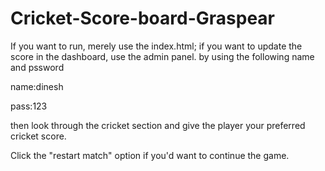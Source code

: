 # Cricket-Score-board-Graspear
If you want to run, merely use the index.html; if you want to update the score in the dashboard, use the admin panel.
by using the following name and pssword

name:dinesh

pass:123

then look through the cricket section and give the player your preferred cricket score.

Click the "restart match" option if you'd want to continue the game.
